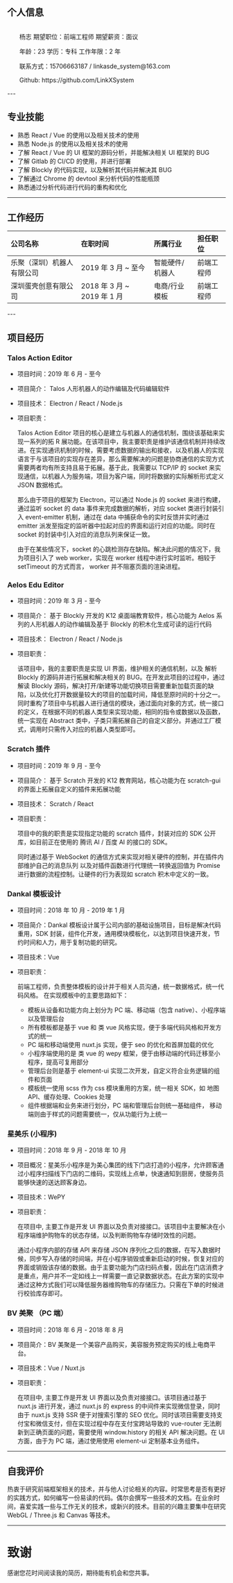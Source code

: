 ## 个人信息

<div style="display: flex;">
  <div style="margin-left: 2em;">
    <p>
      <span>杨志</span>
      <span>期望职位：前端工程师</span>
      <span>期望薪资：面议</span>
    </p>
    <p>
      <span>年龄：23</span>
      <span>学历：专科</span>
      <span>工作年限：2 年</span>
    </p>
    <p>
      <span>联系方式：15706663187 / linkasde_system@163.com</span>
    </p>
    <p>
      <span>Github: https://github.com/LinkXSystem</span>
    </p>
  </div>
</div>
---

## 专业技能

- 熟悉 React / Vue 的使用以及相关技术的使用
- 熟悉 Node.js 的使用以及相关技术的使用
- 了解 React / Vue 的 UI 框架的源码分析，并能解决相关 UI 框架的 BUG
- 了解 Gitlab 的 CI/CD 的使用，并进行部署
- 了解 Blockly 的代码实现，以及解析其代码并解决其 BUG
- 了解通过 Chrome 的 devtool 来分析代码的性能瓶颈
- 熟悉通过分析代码进行代码的重构和优化

---

## 工作经历

<table>
  <thead>
    <tr>
      <th align="left">公司名称</th>
      <th align="left">在职时间</th>
      <th align="left">所属行业</th>
      <th align="left">担任职位</th>
    </tr>
  </thead>
  <tbody>
    <tr>
      <td>乐聚（深圳）机器人有限公司</td>
      <td>2019 年 3 月 ~ 至今</td>
      <td>智能硬件/机器人</td>
      <td>前端工程师</td>
    </tr>
    <tr>
      <td>深圳蛋壳创意有限公司</td>
      <td>2018 年 3 月 ~ 2019 年 1 月</td>
      <td>电商/行业模板</td>
      <td>前端工程师</td>
    </tr>
  </tbody>
</table>
---

## 项目经历

### Talos Action Editor

- 项目时间：2019 年 6 月 - 至今

- 项目简介： Talos 人形机器人的动作编辑及代码编辑软件

- 项目技术： Electron / React / Node.js

- 项目职责：

  Talos Action Editor 项目的核心是建立与机器人的通信机制，围绕该基础来实现一系列的拓 R 展功能。在该项目中，我主要职责是维护该通信机制并持续改进。在实现通讯机制的时候，需要考虑数据的输出和接收，以及机器人的实现语言于与该项目的实现存在差异，那么需要解决的问题是协商通信的实现方式需要两者均有所支持且易于拓展。基于此，我需要以 TCP/IP 的 socket 来实现通信，以机器人为服务端，项目为客户端，同时将数据的实际解析形式定义 JSON 数据格式。

  那么由于项目的框架为 Electron，可以通过 Node.js 的 socket 来进行构建，通过监听 socket 的 data 事件来完成数据的解析，对应 socket 类进行封装引入 event-emitter 机制，通过在 data 中捕获命令的实时反馈并实时通过 emitter 派发至指定的监听器中拉起对应的界面和运行对应的功能。同时在 socket 的封装中引入对应的消息队列来保证一致。

  由于在某些情况下，socket 的心跳检测存在缺陷。解决此问题的情况下，我为项目引入了 web worker，实现在 worker 线程中进行实时监听。相较于 setTimeout 的方式而言， worker 并不阻塞页面的渲染进程。

### Aelos Edu Editor

- 项目时间：2019 年 3 月 - 至今

- 项目简介： 基于 Blockly 开发的 K12 桌面端教育软件，核心功能为 Aelos 系列的人形机器人的动作编辑及基于 Blockly 的积木化生成可读的运行代码

- 项目技术： Electron / React / Node.js

- 项目职责：

  该项目中，我的主要职责是实现 UI 界面，维护相关的通信机制，以及 解析 Blockly 的源码并进行拓展和解决相关的 BUG。在开发此项目的过程中，通过解读 Blockly 源码，解决打开/新建等功能切换项目需要重新加载页面的缺陷，以及优化打开数据量较大的项目的加载时间，降低至原时间的十分之一。同时重构了项目中与机器人进行通信的模块，通过面向对象的方式，统一接口的定义，在根据不同的机器人类型来实现功能，相同的指令或数据以及函数，统一实现在 Abstract 类中，子类只需拓展自己的自定义部分。并通过工厂模式，调用时只需传入对应的机器人类型即可。

### Scratch 插件

- 项目时间：2019 年 9 月 - 至今

- 项目简介： 基于 Scratch 开发的 K12 教育网站，核心功能为在 scratch-gui 的界面上拓展自定义的插件来拓展功能

- 项目技术： Scratch / React

- 项目职责：

  项目中的我的职责是实现指定功能的 scratch 插件，封装对应的 SDK 公开库，如目前正在使用的 腾讯 AI / 百度 AI 的接口的 SDK。

  同时通过基于 WebSocket 的通信方式来实现对相关硬件的控制，并在插件内部维护自己的消息队列
  以及对插件函数进行代理统一转换返回值为 Promise 进行数据的流程控制。让硬件的行为表现如 scratch 积木中定义的一致。

### Dankal 模板设计

- 项目时间：2018 年 10 月 - 2019 年 1 月

- 项目简介：Dankal 模板设计属于公司内部的基础设施项目，目标是解决代码重用，SDK 封装，组件化开发，通用模块模板化，以达到项目快速开发，节约时间和人力，用于复制功能的研究。

- 项目技术：Vue

- 项目职责：

  前端工程师，负责整体模板的设计并于相关人员沟通，统一数据格式，统一代码风格。 在实现模板中的主要思路如下：

  - 模板从设备和功能方向上划分为 PC 端、移动端（包含 native）、小程序端以及管理后台
  - 所有模板都是基于 vue 和 类 vue 风格实现，便于多端代码风格和开发方式的统一
  - PC 端和移动端使用 nuxt.js 实现，便于 seo 的优化和首屏加载的优化
  - 小程序端使用的是 类 vue 的 wepy 框架，便于由移动端的代码迁移至小程序，提高可复用部分
  - 管理后台则是基于 element-ui 实现二次开发，自定义符合业务逻辑的组件和页面
  - 模板统一使用 scss 作为 css 模块重用的方案，统一相关 SDK，如 地图 API、缓存处理、Cookies 处理
  - 组件根据端和业务来进行划分，PC 端和管理后台则统一基础组件， 移动端则由于样式的问题需要统一，仅从功能行为上统一

### 星美乐 (小程序)

- 项目时间：2018 年 9 月 - 2018 年 10 月

- 项目概况：星美乐小程序是为美心集团的线下门店打造的小程序，允许顾客通过小程序扫描线下门店的二维码，实现线上点单，快速通知到厨房，使服务员能够快速的送达顾客身边。

- 项目技术：WePY

- 项目职责：

  在项目中, 主要工作是开发 UI 界面以及负责对接接口。该项目中主要解决在小程序端维护购物车的状态存储，以及判断购物车存储时效性的问题。

  通过小程序内部的存储 API 来存储 JSON 序列化之后的数据，在写入数据时候，同步写入存储的时间端，并在小程序销毁或重新启动的时候，恢复对应的界面或销毁该存储的数据。由于主要功能为门店扫码点餐，因此在门店消费才是重点，用户并不一定如线上一样需要一直记录数据状态。在此方案的实现中通过这种方式我们可以降低服务器维购物车的存储压力。只需在下单的时候进行校验库存即可。

### BV 美聚 （PC 端）

- 项目时间：2018 年 6 月 - 2018 年 8 月

- 项目简介：BV 美聚是一个美容产品购买，美容服务预定购买的线上电商平台。

- 项目技术：Vue / Nuxt.js

- 项目职责：

  在项目中, 主要工作是开发 UI 界面以及负责对接接口。该项目通过基于 nuxt.js 进行开发，通过 nuxt.js 的 express 的中间件来实现微信登录，同时由于 nuxt.js 支持 SSR 便于对搜索引擎的 SEO 优化。同时该项目需要支持支付宝和微信支付，但在实现过程中存在支付宝跨站导致的 vue-router 无法刷新到正确页面的问题，需要使用 window.history 的相关 API 解决问题。在 UI 方面，由于为 PC 端，通过使用使用 element-ui 定制基本业务组件。

---

## 自我评价

热衷于研究前端框架相关的技术，并与他人讨论相关的内容。时常思考是否有更好的实践方式，如何编写一份易读的代码。偶尔会撰写一些技术的文档。在业余时间，喜爱实践一些与工作无关的技术，或新兴的技术。目前的兴趣主要集中在研究 WebGL / Three.js 和 Canvas 等技术。

---

# 致谢

感谢您花时间阅读我的简历，期待能有机会和您共事。
